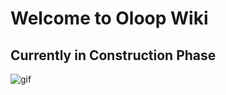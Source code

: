 # Welcome to Oloop Wiki
Currently in Construction Phase
------------------------------------
![gif](https://i.pinimg.com/originals/2b/30/5f/2b305fb3876c9825e1952e8be0516157.gif)
